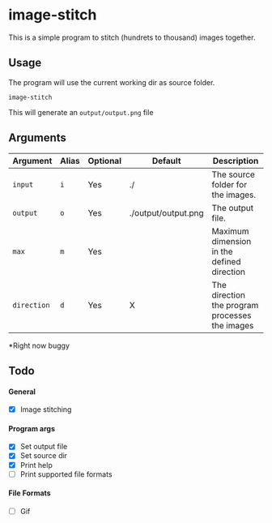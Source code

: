 # image-stitch

This is a simple program to stitch (hundrets to thousand) images together.


## Usage
The program will use the current working dir as source folder.
```
image-stitch
```
This will generate an `output/output.png` file

## Arguments
| Argument    | Alias | Optional | Default             | Description                                    |
|-------------|-------|----------|---------------------|------------------------------------------------|
| `input`     | `i`   | Yes      | ./                  | The source folder for the images.              |
| `output`    | `o`   | Yes      | ./output/output.png | The output file.                               |
| `max`       | `m`   | Yes      |                     | Maximum dimension in the defined direction     |
| `direction` | `d`   | Yes      | X                   | The direction the program processes the images |

*Right now buggy


## Todo
#### General
- [x] Image stitching

#### Program args
- [x] Set output file
- [x] Set source dir
- [x] Print help
- [ ] Print supported file formats

#### File Formats
- [ ] Gif